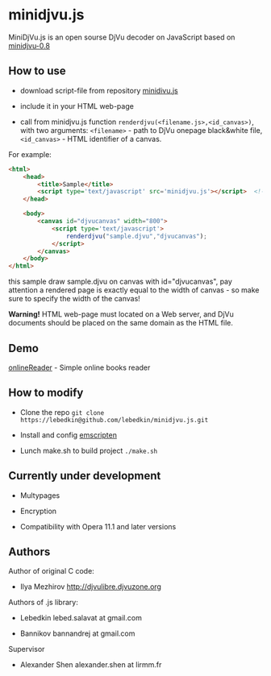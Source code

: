minidjvu.js
===========

MiniDjVu.js is an open sourse DjVu decoder on JavaScript based on [minidjvu-0.8](http://djvulibre.djvuzone.org)

How to use
----------

* download script-file from repository [minidivu.js](https://raw.github.com/lebedkin/minidjvu.js/master/minidjvu.js)

* include it in your HTML web-page

* call from minidjvu.js function `renderdjvu(<filename.js>,<id_canvas>)`, with two arguments: `<filename>` - path to DjVu onepage black&white file, `<id_canvas>` - HTML identifier of a canvas. 

For example:

```html
<html>
	<head>
		<title>Sample</title>
		<script type='text/javascript' src='minidjvu.js'></script>	<!-- include library-->
	</head>

	<body>
		<canvas id="djvucanvas" width="800">			    
			<script type='text/javascript'>
				renderdjvu("sample.djvu","djvucanvas");
			</script>
		</canvas>
	</body>
</html>
```
this sample draw sample.djvu on canvas with id="djvucanvas", pay attention a rendered page is exactly equal to the width of canvas - so make sure to specify the width of the canvas!

**Warning!** HTML web-page must located on a Web server, and  DjVu documents should be placed on the same domain as the HTML file. 

Demo
----

[onlineReader](http://ntfs.narod.ru/onlineReader.html) - Simple online books reader


How to modify
-------------

* Clone the repo `git clone https://lebedkin@github.com/lebedkin/minidjvu.js.git`

* Install and config [emscripten](https://github.com/kripken/emscripten/wiki/Tutorial)

* Lunch make.sh to build project `./make.sh`

Currently under development
---------------------------

* Multypages

* Encryption

* Compatibility with Opera 11.1 and later versions


Authors
-------

Author of original C code:

 + Ilya Mezhirov	http://djvulibre.djvuzone.org

Authors of .js library: 

 + Lebedkin	lebed.salavat at gmail.com	

 + Bannikov	bannandrej at gmail.com

Supervisor 

 + Alexander Shen	alexander.shen at lirmm.fr

